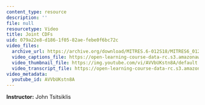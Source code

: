 ```yaml
---
content_type: resource
description: ''
file: null
resourcetype: Video
title: Joint CDFs
uid: 079a22e8-d186-1f05-82ae-febe0f6bc72c
video_files:
  archive_url: https://archive.org/download/MITRES.6-012S18/MITRES6_012S18_L09-10_300k.mp4
  video_captions_file: https://open-learning-course-data-rc.s3.amazonaws.com/res-6-012-introduction-to-probability-spring-2018/ab24c316a1e753f59214bd46d6d0b63f_AVVbUKstn8A.vtt
  video_thumbnail_file: https://img.youtube.com/vi/AVVbUKstn8A/default.jpg
  video_transcript_file: https://open-learning-course-data-rc.s3.amazonaws.com/res-6-012-introduction-to-probability-spring-2018/eab48c9b7ab8d2291581a1730ad47a6c_AVVbUKstn8A.pdf
video_metadata:
  youtube_id: AVVbUKstn8A
---
```


**Instructor:** John Tsitsiklis